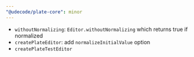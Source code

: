 ```yaml
---
"@udecode/plate-core": minor
---
```


- `withoutNormalizing`: `Editor.withoutNormalizing` which returns true if normalized
- `createPlateEditor`: add `normalizeInitialValue` option
- `createPlateTestEditor`
